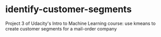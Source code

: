 # identify-customer-segments
Project 3 of Udacity's Intro to Machine Learning course: use kmeans to create customer segments for a mail-order company
